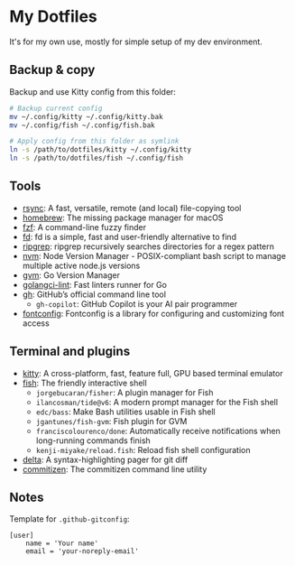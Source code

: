 # My Dotfiles

It's for my own use, mostly for simple setup of my dev environment.

## Backup & copy

Backup and use Kitty config from this folder:
```bash
# Backup current config
mv ~/.config/kitty ~/.config/kitty.bak
mv ~/.config/fish ~/.config/fish.bak

# Apply config from this folder as symlink
ln -s /path/to/dotfiles/kitty ~/.config/kitty
ln -s /path/to/dotfiles/fish ~/.config/fish
```

## Tools
- [rsync](https://rsync.samba.org/): A fast, versatile, remote (and local) file-copying tool
- [homebrew](https://brew.sh/): The missing package manager for macOS
- [fzf](https://github.com/junegunn/fzf): A command-line fuzzy finder
- [fd](https://github.com/sharkdp/fd): fd is a simple, fast and user-friendly alternative to find
- [ripgrep](https://github.com/BurntSushi/ripgrep): ripgrep recursively searches directories for a regex pattern
- [nvm](https://github.com/nvm-sh/nvm): Node Version Manager - POSIX-compliant bash script to manage multiple active node.js versions
- [gvm](https://github.com/moovweb/gvm): Go Version Manager
- [golangci-lint](https://golangci-lint.run/): Fast linters runner for Go
- [gh](https://cli.github.com/): GitHub’s official command line tool
    - `gh-copilot`: GitHub Copilot is your AI pair programmer
- [fontconfig](https://www.freedesktop.org/wiki/Software/fontconfig/): Fontconfig is a library for configuring and customizing font access

## Terminal and plugins
- [kitty](https://sw.kovidgoyal.net/kitty/): A cross-platform, fast, feature full, GPU based terminal emulator
- [fish](https://fishshell.com/): The friendly interactive shell
    - `jorgebucaran/fisher`: A plugin manager for Fish
    - `ilancosman/tide@v6`: A modern prompt manager for the Fish shell
    - `edc/bass`: Make Bash utilities usable in Fish shell
    - `jgantunes/fish-gvm`: Fish plugin for GVM
    - `franciscolourenco/done`: Automatically receive notifications when long-running commands finish
    - `kenji-miyake/reload.fish`: Reload fish shell configuration
- [delta](https://github.com/dandavison/delta): A syntax-highlighting pager for git diff
- [commitizen](https://github.com/commitizen/cz-cli): The commitizen command line utility

## Notes

Template for `.github-gitconfig`:

```properties
[user]
	name = 'Your name'
	email = 'your-noreply-email'
```